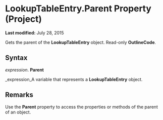 
# LookupTableEntry.Parent Property (Project)

 **Last modified:** July 28, 2015

Gets the parent of the  **LookupTableEntry** object. Read-only **OutlineCode**.

## Syntax

 _expression_. **Parent**

 _expression_A variable that represents a  **LookupTableEntry** object.


## Remarks

Use the  **Parent** property to access the properties or methods of the parent of an object.

